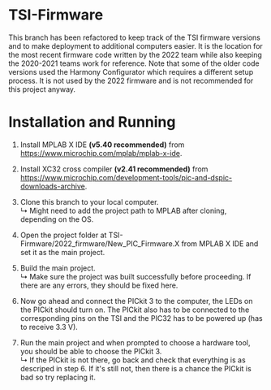 # TSI-Firmware

This branch has been refactored to keep track of the TSI firmware versions and to make deployment to additional computers easier. It is the location for the most recent firmware code written by the 2022 team while also keeping the 2020-2021 teams work for reference. Note that some of the older code versions used the Harmony Configurator which requires a different setup process. It is not used by the 2022 firmware and is not recommended for this project anyway. 

# Installation and Running

1. Install MPLAB X IDE **(v5.40 recommended)** from https://www.microchip.com/mplab/mplab-x-ide.
  
2. Install XC32 cross compiler **(v2.41 recommended)** from https://www.microchip.com/development-tools/pic-and-dspic-downloads-archive.

3. Clone this branch to your local computer. <br>
   ↳ Might need to add the project path to MPLAB after cloning, depending on the OS.

4. Open the project folder at TSI-Firmware/2022_firmware/New_PIC_Firmware.X from MPLAB X IDE and set it as the main project.

5. Build the main project. <br>
   ↳ Make sure the project was built successfully before proceeding. If there are any errors, they should be fixed here.

6. Now go ahead and connect the PICkit 3 to the computer, the LEDs on the PICkit should turn on. The PICkit also has to be connected to the corresponding pins on the TSI and the PIC32 has to be powered up (has to receive 3.3 V).

7. Run the main project and when prompted to choose a hardware tool, you should be able to choose the PICkit 3. <br>
   ↳ If the PICkit is not there, go back and check that everything is as descriped in step 6. If it's still not, then there is a chance the PICkit is bad so try replacing it.
